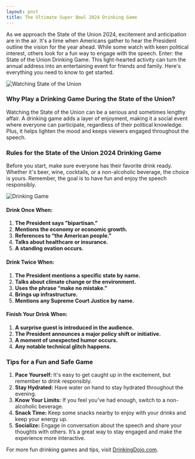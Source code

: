 ```yaml
---
layout: post
title: The Ultimate Super Bowl 2024 Drinking Game
---
```


As we approach the State of the Union 2024, excitement and anticipation are in the air. It's a time when Americans gather to hear the President outline the vision for the year ahead. While some watch with keen political interest, others look for a fun way to engage with the speech. Enter: the State of the Union Drinking Game. This light-hearted activity can turn the annual address into an entertaining event for friends and family. Here's everything you need to know to get started.

![Watching State of the Union](https://images.pexels.com/photos/8130865/pexels-photo-8130865.jpeg)

### Why Play a Drinking Game During the State of the Union?

Watching the State of the Union can be a serious and sometimes lengthy affair. A drinking game adds a layer of enjoyment, making it a social event where everyone can participate, regardless of their political knowledge. Plus, it helps lighten the mood and keeps viewers engaged throughout the speech.

### Rules for the State of the Union 2024 Drinking Game

Before you start, make sure everyone has their favorite drink ready. Whether it's beer, wine, cocktails, or a non-alcoholic beverage, the choice is yours. Remember, the goal is to have fun and enjoy the speech responsibly.

![Drinking Game](https://images.pexels.com/photos/6911146/pexels-photo-6911146.jpeg)

#### Drink Once When:

1. **The President says "bipartisan."**
2. **Mentions the economy or economic growth.**
3. **References to “the American people.”**
4. **Talks about healthcare or insurance.**
5. **A standing ovation occurs.**

#### Drink Twice When:

1. **The President mentions a specific state by name.**
2. **Talks about climate change or the environment.**
3. **Uses the phrase “make no mistake.”**
4. **Brings up infrastructure.**
5. **Mentions any Supreme Court Justice by name.**

#### Finish Your Drink When:

1. **A surprise guest is introduced in the audience.**
2. **The President announces a major policy shift or initiative.**
3. **A moment of unexpected humor occurs.**
4. **Any notable technical glitch happens.**

### Tips for a Fun and Safe Game

1. **Pace Yourself:** It's easy to get caught up in the excitement, but remember to drink responsibly.
2. **Stay Hydrated:** Have water on hand to stay hydrated throughout the evening.
3. **Know Your Limits:** If you feel you've had enough, switch to a non-alcoholic beverage.
4. **Snack Time:** Keep some snacks nearby to enjoy with your drinks and keep your energy up.
5. **Socialize:** Engage in conversation about the speech and share your thoughts with others. It’s a great way to stay engaged and make the experience more interactive.

For more fun drinking games and tips, visit [DrinkingDojo.com](https://www.drinkingdojo.com).
